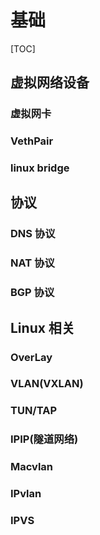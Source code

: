 # 基础

[TOC]

## 虚拟网络设备

### 虚拟网卡

### VethPair

### linux bridge

## 协议

### DNS 协议

### NAT 协议

### BGP 协议

## Linux 相关

### OverLay

### VLAN(VXLAN)

### TUN/TAP

### IPIP(隧道网络)

### Macvlan

### IPvlan

### IPVS

